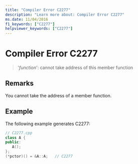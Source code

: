 ```yaml
---
title: "Compiler Error C2277"
description: "Learn more about: Compiler Error C2277"
ms.date: 11/04/2016
f1_keywords: ["C2277"]
helpviewer_keywords: ["C2277"]
---
```

# Compiler Error C2277

> '*function*': cannot take address of this member function

## Remarks

You cannot take the address of a member function.

## Example

The following example generates C2277:

```cpp
// C2277.cpp
class A {
public:
   A();
};
(*pctor)() = &A::A;   // C2277
```
